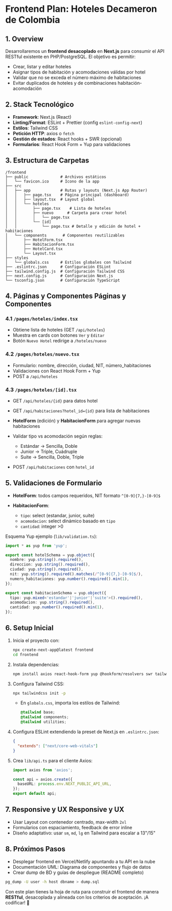 # Frontend Plan: Hoteles Decameron de Colombia

## 1. Overview

Desarrollaremos un **frontend desacoplado** en **Next.js** para consumir el API RESTful existente en PHP/PostgreSQL. El objetivo es permitir:

* Crear, listar y editar hoteles
* Asignar tipos de habitación y acomodaciones válidas por hotel
* Validar que no se exceda el número máximo de habitaciones
* Evitar duplicados de hoteles y de combinaciones habitación-acomodación

## 2. Stack Tecnológico

* **Framework**: Next.js (React)
* **Linting/Format**: ESLint + Prettier (config `eslint-config-next`)
* **Estilos**: Tailwind CSS
* **Petición HTTP**: axios o `fetch`
* **Gestión de estados**: React hooks + SWR (opcional)
* **Formularios**: React Hook Form + Yup para validaciones

## 3. Estructura de Carpetas

```
/frontend
├── public              # Archivos estáticos
│   └── favicon.ico     # Icono de la app
├── src
│   ├── app             # Rutas y layouts (Next.js App Router)
│   │   ├── page.tsx    # Página principal (dashboard)
│   │   ├── layout.tsx  # Layout global
│   │   └── hoteles
│   │       ├── page.tsx    # Lista de hoteles
│   │       ├── nuevo      # Carpeta para crear hotel
│   │       │   └── page.tsx
│   │       └── [id]
│   │           └── page.tsx # Detalle y edición de hotel + habitaciones
│   └── components       # Componentes reutilizables
│       ├── HotelForm.tsx
│       ├── HabitacionForm.tsx
│       ├── HotelCard.tsx
│       └── Layout.tsx
├── styles
│   └── globals.css     # Estilos globales con Tailwind
├── .eslintrc.json      # Configuración ESLint
├── tailwind.config.js  # Configuración Tailwind CSS
├── next.config.js      # Configuración Next.js
└── tsconfig.json       # Configuración TypeScript
```

## 4. Páginas y Componentes Páginas y Componentes

### 4.1 `/pages/hoteles/index.tsx`

* Obtiene lista de hoteles (GET `/api/hoteles`)
* Muestra en cards con botones `Ver` y `Editar`
* Botón `Nuevo Hotel` redirige a `/hoteles/nuevo`

### 4.2 `/pages/hoteles/nuevo.tsx`

* Formulario: nombre, dirección, ciudad, NIT, número\_habitaciones
* Validaciones con React Hook Form + Yup
* POST a `/api/hoteles`

### 4.3 `/pages/hoteles/[id].tsx`

* GET `/api/hoteles/{id}` para datos hotel
* GET `/api/habitaciones?hotel_id={id}` para lista de habitaciones
* **HotelForm** (edición) y **HabitacionForm** para agregar nuevas habitaciones
* Validar tipo vs acomodación según reglas:

  * Estándar → Sencilla, Doble
  * Junior → Triple, Cuádruple
  * Suite → Sencilla, Doble, Triple
* POST `/api/habitaciones` con `hotel_id`

## 5. Validaciones de Formulario

* **HotelForm**: todos campos requeridos, NIT formato `^[0-9]{7,}-[0-9]$`
* **HabitacionForm**:

  * `tipo`: select (estandar, junior, suite)
  * `acomodacion`: select dinámico basado en `tipo`
  * `cantidad`: integer >0

Esquema Yup ejemplo (`lib/validation.ts`):

```ts
import * as yup from 'yup';

export const hotelSchema = yup.object({
  nombre: yup.string().required(),
  direccion: yup.string().required(),
  ciudad: yup.string().required(),
  nit: yup.string().required().matches(/^[0-9]{7,}-[0-9]$/),
  numero_habitaciones: yup.number().required().min(1),
});

export const habitacionSchema = yup.object({
  tipo: yup.mixed<'estandar'|'junior'|'suite'>().required(),
  acomodacion: yup.string().required(),
  cantidad: yup.number().required().min(1),
});
```

## 6. Setup Inicial

1. Inicia el proyecto con:

   ```bash
   npx create-next-app@latest frontend
   cd frontend
   ```
2. Instala dependencias:

   ```bash
   npm install axios react-hook-form yup @hookform/resolvers swr tailwindcss postcss autoprefixer
   ```
3. Configura Tailwind CSS:

   ```bash
   npx tailwindcss init -p
   ```

   * En `globals.css`, importa los estilos de Tailwind:

     ```css
     @tailwind base;
     @tailwind components;
     @tailwind utilities;
     ```
4. Configura ESLint extendiendo la preset de Next.js en `.eslintrc.json`:

   ```json
   {
     "extends": ["next/core-web-vitals"]
   }
   ```
5. Crea `lib/api.ts` para el cliente Axios:

   ```ts
   import axios from 'axios';

   const api = axios.create({
     baseURL: process.env.NEXT_PUBLIC_API_URL,
   });
   export default api;
   ```

## 7. Responsive y UX Responsive y UX

* Usar Layout con contenedor centrado, max-width `2xl`
* Formularios con espaciamiento, feedback de error inline
* Diseño adaptativo: usar `sm`, `md`, `lg` en Tailwind para escalar a 13"/15"

## 8. Próximos Pasos

* Desplegar frontend en Vercel/Netlify apuntando a tu API en la nube
* Documentación UML: Diagrama de componentes y flujo de datos
* Crear dump de BD y guías de despliegue (README completo)

```bash
pg_dump -U user -h host dbname > dump.sql
```

Con este plan tienes la hoja de ruta para construir el frontend de manera **RESTful**, desacoplada y alineada con los criterios de aceptación. ¡A codificar! 🚀
